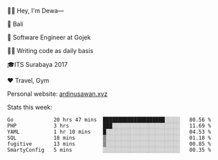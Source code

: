 👋🏼 Hey, I'm Dewa—

📍 Bali

💼 Software Engineer at Gojek

✍🏼 Writing code as daily basis

🎓ITS Surabaya 2017

♥️ Travel, Gym

Personal website: [ardinusawan.xyz](https://ardinusawan.xyz)

Stats this week:
<!--START_SECTION:waka-->

```text
Go             20 hrs 47 mins  ████████████████████░░░░░   80.56 %
PHP            3 hrs           ███░░░░░░░░░░░░░░░░░░░░░░   11.69 %
YAML           1 hr 10 mins    █░░░░░░░░░░░░░░░░░░░░░░░░   04.53 %
SQL            18 mins         ▒░░░░░░░░░░░░░░░░░░░░░░░░   01.18 %
fugitive       13 mins         ▒░░░░░░░░░░░░░░░░░░░░░░░░   00.85 %
SmartyConfig   5 mins          ░░░░░░░░░░░░░░░░░░░░░░░░░   00.35 %
```

<!--END_SECTION:waka-->
